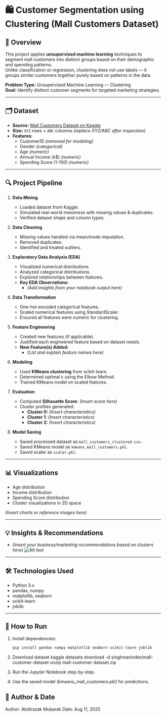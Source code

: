 # 🛍️ Customer Segmentation using Clustering (Mall Customers Dataset)

## 📌 Overview

This project applies **unsupervised machine learning** techniques to segment mall customers into distinct groups based on their demographic and spending patterns.  
Unlike classification or regression, clustering does not use labels — it groups similar customers together purely based on patterns in the data.

**Problem Type:** Unsupervised Machine Learning — Clustering  
**Goal:** Identify distinct customer segments for targeted marketing strategies.

---

## 🗂 Dataset

- **Source:** [Mall Customers Dataset on Kaggle](https://www.kaggle.com/datasets/singhmaninder/mall-customer-dataset)
- **Size:** `XYZ` rows × `ABC` columns _(replace XYZ/ABC after inspection)_
- **Features:**
  - CustomerID _(removed for modeling)_
  - Gender _(categorical)_
  - Age _(numeric)_
  - Annual Income (k$) _(numeric)_
  - Spending Score (1-100) _(numeric)_

---

## 🔍 Project Pipeline

1. **Data Mining**

   - Loaded dataset from Kaggle.
   - Simulated real-world messiness with missing values & duplicates.
   - Verified dataset shape and column types.

2. **Data Cleaning**

   - Missing values handled via mean/mode imputation.
   - Removed duplicates.
   - Identified and treated outliers.

3. **Exploratory Data Analysis (EDA)**

   - Visualized numerical distributions.
   - Analyzed categorical distributions.
   - Explored relationships between features.
   - **Key EDA Observations:**
     - _(Add insights from your notebook output here)_

4. **Data Transformation**

   - One-hot encoded categorical features.
   - Scaled numerical features using StandardScaler.
   - Ensured all features were numeric for clustering.

5. **Feature Engineering**

   - Created new features (if applicable).
   - Justified each engineered feature based on dataset needs.
   - **New Feature(s) Added:**
     - _(List and explain feature names here)_

6. **Modeling**

   - Used **KMeans clustering** from scikit-learn.
   - Determined optimal `k` using the Elbow Method.
   - Trained KMeans model on scaled features.

7. **Evaluation**

   - Computed **Silhouette Score**: _(Insert score here)_
   - Cluster profiles generated:
     - **Cluster 0:** _(Insert characteristics)_
     - **Cluster 1:** _(Insert characteristics)_
     - **Cluster 2:** _(Insert characteristics)_

8. **Model Saving**
   - Saved processed dataset as `mall_customers_clustered.csv`.
   - Saved KMeans model as `kmeans_mall_customers.pkl`.
   - Saved scaler as `scaler.pkl`.

---

## 📊 Visualizations

- Age distribution
- Income distribution
- Spending Score distribution
- Cluster visualizations in 2D space

_(Insert charts or reference images here)_

---

## 💡 Insights & Recommendations

- _(Insert your business/marketing recommendations based on clusters here)_
  ![Alt text](customer-clustering-chart.png)

---

## 🛠 Technologies Used

- Python 3.x
- pandas, numpy
- matplotlib, seaborn
- scikit-learn
- joblib

---

## 🚀 How to Run

1. Install dependencies:

   ```bash
   pip install pandas numpy matplotlib seaborn scikit-learn joblib
   ```

2. Download dataset
   kaggle datasets download -d singhmaninder/mall-customer-dataset
   unzip mall-customer-dataset.zip

3. Run the Jupyter Notebook step-by-step.

4. Use the saved model (kmeans_mall_customers.pkl) for predictions.

## 📅 Author & Date

Author: Abdirazak Mubarak
Date: Aug 11, 2025
